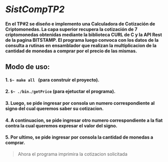 # **_SistCompTP2_**

#### En el TP#2 se diseño e implemento una Calculadora de Cotización de Criptomonedas. La capa superior recupera la cotización de 7 criptomonedas obtenidas mediante la biblioteca CURL de C y la API Rest de la pagina BITSTAMP. El programa luego convoca con los datos de la consulta a rutinas en ensamblador que realizan la multiplicacion de la cantidad de monedas a comprar por el precio de las mismas.

## Modo de uso:

  #### 1. ```$~ make all ``` (para construir el proyecto).
  #### 2. ``` $~ ./bin./getPrice ``` (para ejetuctar el programa).
  #### 3. Luego, se pide ingresar por consola un numero correspondiente al signo del cual queremos saber su cotizacion.
  #### 4. A continuacion, se pide ingresar otro numero correspondiente a la fiat contra la cual queremos expresar el valor del signo.
  #### 5. Por ultimo, se pide ingresar por consola la cantidad de monedas a comprar. 
> Ahora el programa imprimira la cotizacion solicitada 
